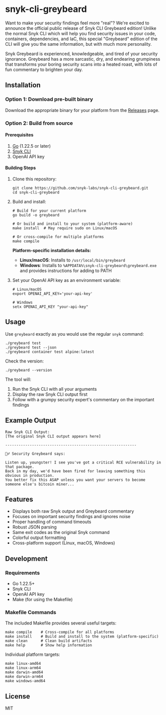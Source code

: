 # snyk-cli-greybeard

Want to make your security findings feel more "real"? We're excited to announce the official public release of Snyk CLI Greybeard edition! Unlike the normal Snyk CLI which will help you find security issues in your code, containers, dependencies, and IaC, this special "Greybeard" edition of the CLI will give you the same information, but with much more personality.

Snyk Greybeard is experienced, knowledgeable, and tired of your security ignorance. Greybeard has a more sarcastic, dry, and endearing grumpiness that transforms your boring security scans into a heated roast, with lots of fun commentary to brighten your day.

## Installation

### Option 1: Download pre-built binary

Download the appropriate binary for your platform from the [Releases](https://github.com/snyk-labs/snyk-cli-greybeard/releases) page.

### Option 2: Build from source

#### Prerequisites
1. [Go](https://golang.org/doc/install) (1.22.5 or later)
2. [Snyk CLI](https://docs.snyk.io/snyk-cli/install-the-snyk-cli)
3. OpenAI API key

#### Building Steps
1. Clone this repository:
   ```
   git clone https://github.com/snyk-labs/snyk-cli-greybeard.git
   cd snyk-cli-greybeard
   ```

2. Build and install:
   ```
   # Build for your current platform
   go build -o greybeard
   
   # Or build and install to your system (platform-aware)
   make install  # May require sudo on Linux/macOS
   
   # Or cross-compile for multiple platforms
   make compile
   ```

   **Platform-specific installation details:**
   - **Linux/macOS**: Installs to `/usr/local/bin/greybeard`
   - **Windows**: Installs to `%APPDATA%\snyk-cli-greybeard\greybeard.exe` and provides instructions for adding to PATH

3. Set your OpenAI API key as an environment variable:
   ```
   # Linux/macOS
   export OPENAI_API_KEY='your-api-key'
   
   # Windows
   setx OPENAI_API_KEY "your-api-key"
   ```

## Usage

Use `greybeard` exactly as you would use the regular `snyk` command:

```
./greybeard test
./greybeard test --json
./greybeard container test alpine:latest
```

Check the version:
```
./greybeard --version
```

The tool will:
1. Run the Snyk CLI with all your arguments
2. Display the raw Snyk CLI output first
3. Follow with a grumpy security expert's commentary on the important findings

## Example Output

```
Raw Snyk CLI Output:
[The original Snyk CLI output appears here]

-----------------------------------------------------------

🧔‍♂️ Security Greybeard says:

Listen up, youngster! I see you've got a critical RCE vulnerability in that package. 
Back in my day, we'd have been fired for leaving something this obvious in production. 
You better fix this ASAP unless you want your servers to become someone else's bitcoin miner...
```

## Features

- Displays both raw Snyk output and Greybeard commentary
- Focuses on important security findings and ignores noise
- Proper handling of command timeouts
- Robust JSON parsing
- Same exit codes as the original Snyk command
- Colorful output formatting
- Cross-platform support (Linux, macOS, Windows)

## Development

### Requirements
- Go 1.22.5+
- Snyk CLI
- OpenAI API key
- Make (for using the Makefile)

### Makefile Commands
The included Makefile provides several useful targets:

```
make compile    # Cross-compile for all platforms
make install    # Build and install to the system (platform-specific)
make clean      # Clean build artifacts
make help       # Show help information
```

Individual platform targets:
```
make linux-amd64
make linux-arm64
make darwin-amd64
make darwin-arm64
make windows-amd64
```

## License

MIT
